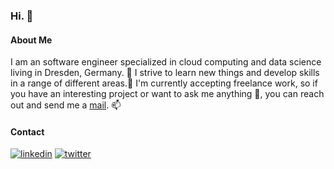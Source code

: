 ### Hi. 👋

#### About Me

I am an software engineer specialized in cloud computing and data science living in Dresden, Germany. 🦦 I strive to learn new things and develop skills in a range of different areas.🌱 I'm currently accepting freelance work, so if you have an interesting project or want to ask me anything 💬, you can reach out and send me a [mail](mailto:hey@felix-kaestner.com). 📫 

#### Contact

[![linkedin](https://img.shields.io/badge/linkedin-0A66C2?style=for-the-badge&logo=linkedin&logoColor=white)](https://linkedin.com/in/felix-kaestner)
[![twitter](https://img.shields.io/badge/twitter-1DA1F2?style=for-the-badge&logo=twitter&logoColor=white)](https://twitter.com/kaestner_felix)

<!-- **felix-kaestner/felix-kaestner** is a ✨ _special_ ✨ repository because its `README.md` (this file) appears on your GitHub profile. -->
